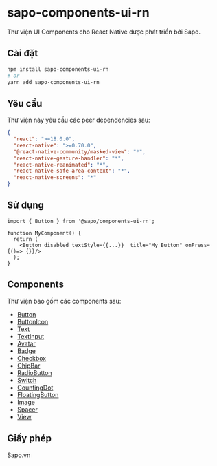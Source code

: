 # sapo-components-ui-rn

Thư viện UI Components cho React Native được phát triển bởi Sapo.

## Cài đặt

```bash
npm install sapo-components-ui-rn
# or
yarn add sapo-components-ui-rn
```

## Yêu cầu

Thư viện này yêu cầu các peer dependencies sau:

```json
{
  "react": ">=18.0.0",
  "react-native": ">=0.70.0",
  "@react-native-community/masked-view": "*",
  "react-native-gesture-handler": "*",
  "react-native-reanimated": "*",
  "react-native-safe-area-context": "*",
  "react-native-screens": "*"
}
```

## Sử dụng

```tsx
import { Button } from '@sapo/components-ui-rn';

function MyComponent() {
  return (
    <Button disabled textStyle={{...}}  title="My Button" onPress={()=> {}}/>
  );
}
```

## Components

Thư viện bao gồm các components sau:

- [Button](Button.md)
- [ButtonIcon](ButtonIcon.md)
- [Text](Text.md)
- [TextInput](TextInput.md)
- [Avatar](Avatar.md)
- [Badge](Badge.md)
- [Checkbox](Checkbox.md)
- [ChipBar](ChipBar.md)
- [RadioButton](RadioButton.md)
- [Switch](Switch.md)
- [CountingDot](CountingDot.md)
- [FloatingButton](FloatingButton.md)
- [Image](Image.md)
- [Spacer](Spacer.md)
- [View](View.md)
<!-- 
## Đóng góp

Chúng tôi rất hoan nghênh mọi đóng góp! Vui lòng xem [hướng dẫn đóng góp](CONTRIBUTING.md) để biết thêm chi tiết. -->

## Giấy phép

Sapo.vn 